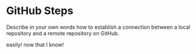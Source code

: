 # GitHub Steps

Describe in your own words how to establish a connection between a local repository and a remote repository on GitHub.

easily!
now that I know!